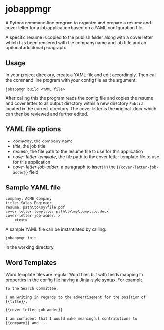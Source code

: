 # jobappmgr

A Python command-line program to organize and prepare a resume and cover letter
for a job application based on a YAML configuration file.

A specific resume is copied to the publish folder along with a cover letter
which has been rendered with the company name and job title and an optional
additional paragraph.

## Usage

In your project directory, create a YAML file and edit accordingly. Then call
the command line program with your config file as the argument:

`jobappmgr build <YAML file>`

After calling this the program reads the config file and copies the resume and
cover letter to an output directory within a new directory `Publish` located in
the current directory. The cover letter is the original .docx which can then be
reviewed and further edited.

## YAML file options

- *company*, the company name
- *title*, the job title
- *resume*, the file path to the resume file to use for this application
- *cover-letter-template*, the file path to the cover letter template file to use for this application
- *cover-letter-job-adder*, a paragraph to insert in the `{{cover-letter-job-adder}}` field

## Sample YAML file

    company: ACME Company
    title: Sales Engineer
    resume: path\to\my\file.pdf
    cover-letter-template: path\to\my\template.docx
    cover-letter-job-adder: >
        <text>


A sample YAML file can be instantiated by calling:

    jobappmgr init

in the working directory.

## Word Templates

Word template files are regular Word files but with fields mapping to properties
in the config file having a Jinja-style syntax. For example,

    To the Search Committee,

    I am writing in regards to the advertisement for the position of {{title}}.

    {{cover-letter-job-adder}}

    I am confident that I would make meaningful contributions to {{company}} and ...
